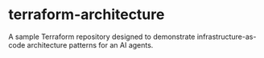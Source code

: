 # terraform-architecture
A sample Terraform repository designed to demonstrate infrastructure-as-code architecture patterns for an AI agents. 
